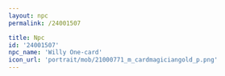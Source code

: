 ```yaml
---
layout: npc
permalink: /24001507

title: Npc
id: '24001507'
npc_name: 'Willy One-card'
icon_url: 'portrait/mob/21000771_m_cardmagiciangold_p.png'
---
```

